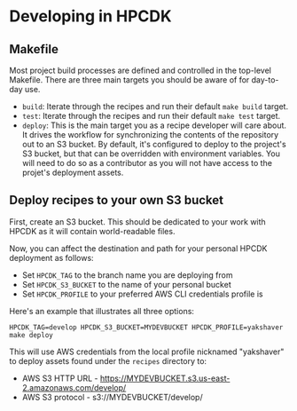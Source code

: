 # Developing in HPCDK

## Makefile

Most project build processes are defined and controlled in the top-level Makefile. There are three main targets you should be aware of for day-to-day use.
* `build`: Iterate through the recipes and run their default `make build` target.
* `test`: Iterate through the recipes and run their default `make test` target.
* `deploy`: This is the main target you as a recipe developer will care about. It drives the workflow for synchronizing the contents of the repository out to an S3 bucket. By default, it's configured to deploy to the project's S3 bucket, but that can be overridden with environment variables. You will need to do so as a contributor as you will not have access to the projet's deployment assets. 

## Deploy recipes to your own S3 bucket

First, create an S3 bucket. This should be dedicated to your work with HPCDK as it will contain world-readable files. 

Now, you can affect the destination and path for your personal HPCDK deployment as follows:
* Set `HPCDK_TAG` to the branch name you are deploying from
* Set `HPCDK_S3_BUCKET` to the name of your personal bucket
* Set `HPCDK_PROFILE` to your preferred AWS CLI credentials profile is

Here's an example that illustrates all three options:

`HPCDK_TAG=develop HPCDK_S3_BUCKET=MYDEVBUCKET HPCDK_PROFILE=yakshaver make deploy`

This will use AWS credentials from the local profile nicknamed "yakshaver" to deploy assets found under the `recipes` directory to:
* AWS S3 HTTP URL - https://MYDEVBUCKET.s3.us-east-2.amazonaws.com/develop/
* AWS S3 protocol - s3://MYDEVBUCKET/develop/

